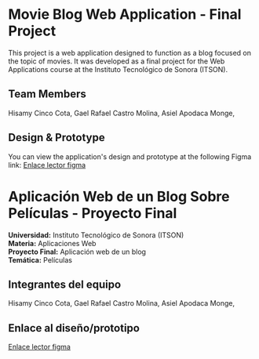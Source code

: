 # Movie Blog Web Application - Final Project
This project is a web application designed to function as a blog focused on the topic of movies. 
It was developed as a final project for the Web Applications course at the Instituto Tecnológico de Sonora (ITSON).

## Team Members
Hisamy Cinco Cota,
Gael Rafael Castro Molina,
Asiel Apodaca Monge,

## Design & Prototype
You can view the application's design and prototype at the following Figma link:
[Enlace lector figma](https://www.figma.com/design/A8iZWvj4F8m6Jh67rAJeag/Blog-peliculas?node-id=0-1&t=gxrRf4910UzYbNM0-1)


# Aplicación Web de un Blog Sobre Películas - Proyecto Final

**Universidad:** Instituto Tecnológico de Sonora (ITSON)  
**Materia:** Aplicaciones Web  
**Proyecto Final:** Aplicación web de un blog  
**Temática:** Películas  

## Integrantes del equipo

Hisamy Cinco Cota,
Gael Rafael Castro Molina,
Asiel Apodaca Monge,

## Enlace al diseño/prototipo
[Enlace lector figma](https://www.figma.com/design/A8iZWvj4F8m6Jh67rAJeag/Blog-peliculas?node-id=0-1&t=gxrRf4910UzYbNM0-1)
